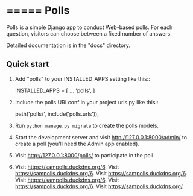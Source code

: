 =====
Polls
=====

Polls is a simple Django app to conduct Web-based polls. For each
question, visitors can choose between a fixed number of answers.

Detailed documentation is in the "docs" directory.

Quick start
-----------

1. Add "polls" to your INSTALLED_APPS setting like this::

    INSTALLED_APPS = [
        ...
        'polls',
    ]

2. Include the polls URLconf in your project urls.py like this::

    path('polls/', include('polls.urls')),

3. Run `python manage.py migrate` to create the polls models.

4. Start the development server and visit http://127.0.0.1:8000/admin/
   to create a poll (you'll need the Admin app enabled).

5. Visit http://127.0.0.1:8000/polls/ to participate in the poll.

6. Visit https://sampolls.duckdns.org/6. Visit https://sampolls.duckdns.org/6. Visit https://sampolls.duckdns.org/6. Visit https://sampolls.duckdns.org/6. Visit https://sampolls.duckdns.org/6. Visit https://sampolls.duckdns.org/
